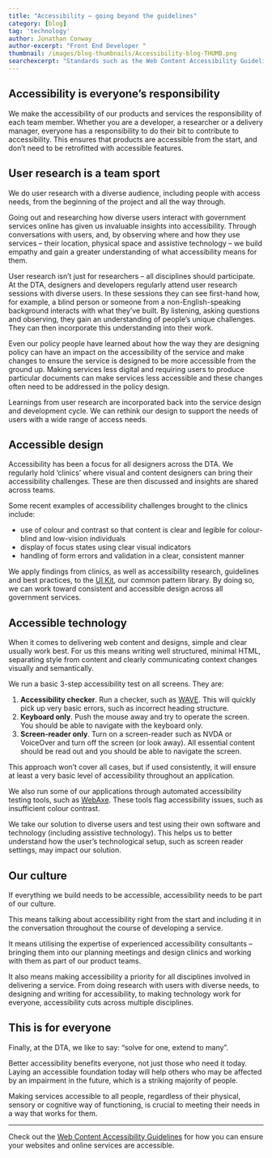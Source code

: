 ```yaml
---
title: "Accessibility — going beyond the guidelines"
category: [blog]
tag: 'technology'
author: Jonathan Conway
author-excerpt: "Front End Developer "
thumbnail: /images/blog-thumbnails/Accessibility-blog-THUMB.png
searchexcerpt: "Standards such as the Web Content Accessibility Guidelines (WCAG) are useful tools for building accessible platforms. However, at the DTA, we have been going beyond the guidelines, by ensuring all multidisciplinary team members take responsibility for accessibility. This blog gives some insight into how we create accessible products at the DTA."
---
```


## Accessibility is everyone’s responsibility

We make the accessibility of our products and services the responsibility of each team member. Whether you are a developer, a researcher or a delivery manager, everyone has a responsibility to do their bit to contribute to accessibility. This ensures that products are accessible from the start, and don’t need to be retrofitted with accessible features. 

## User research is a team sport

We do user research with a diverse audience, including people with access needs, from the beginning of the project and all the way through. 

Going out and researching how diverse users interact with government services online has given us invaluable insights into accessibility. Through conversations with users, and, by observing where and how they use services – their location, physical space and assistive technology – we build empathy and gain a greater understanding of what accessibility means for them.

User research isn’t just for researchers – all disciplines should participate. At the DTA, designers and developers regularly attend user research sessions with diverse users. In these sessions they can see first-hand how, for example, a blind person or someone from a non-English-speaking background interacts with what they’ve built. By listening, asking questions and observing, they gain an understanding of people’s unique challenges. They can then incorporate this understanding into their work.

Even our policy people have learned about how the way they are designing policy can have an impact on the accessibility of the service and make changes to ensure the service is designed to be more accessible from the ground up. Making services less digital and requiring users to produce particular documents can make services less accessible and these changes often need to be addressed in the policy design. 

Learnings from user research are incorporated back into the service design and development cycle. We can rethink our design to support the needs of users with a wide range of access needs. 

## Accessible design

Accessibility has been a focus for all designers across the DTA. We regularly hold ‘clinics’ where visual and content designers can bring their accessibility challenges. These are then discussed and insights are shared across teams. 

Some recent examples of accessibility challenges brought to the clinics include:
  - use of colour and contrast so that content is clear and legible for colour-blind and low-vision individuals
  - display of focus states using clear visual indicators
  - handling of form errors and validation in a clear, consistent manner

We apply findings from clinics, as well as accessibility research, guidelines and best practices, to the [UI Kit](https://gov-au-ui-kit.apps.staging.digital.gov.au/), our common pattern library. By doing so, we can work toward consistent and accessible design across all government services.

## Accessible technology

When it comes to delivering web content and designs, simple and clear usually work best. For us this means writing well structured, minimal HTML, separating style from content and clearly communicating context changes visually and semantically.

We run a basic 3-step accessibility test on all screens. They are:

1. **Accessibility checker**. Run a checker, such as [WAVE](http://wave.webaim.org/). This will quickly pick up very basic errors, such as incorrect heading structure.
2. **Keyboard only**. Push the mouse away and try to operate the screen. You should be able to navigate with the keyboard only. 
3. **Screen-reader only**. Turn on a screen-reader such as NVDA or VoiceOver and turn off the screen (or look away). All essential content should be read out and you should be able to navigate the screen.

This approach won’t cover all cases, but if used consistently, it will ensure at least a very basic level of accessibility throughout an application.

We also run some of our applications through automated accessibility testing tools, such as [WebAxe](http://www.webaxe.org/color-contrast-tools/). These tools flag accessibility issues, such as insufficient colour contrast.

We take our solution to diverse users and test using their own software and technology (including assistive technology). This helps us to better understand how the user’s technological setup, such as screen reader settings, may impact our solution.

## Our culture

If everything we build needs to be accessible, accessibility needs to be part of our culture. 

This means talking about accessibility right from the start and including it in the conversation throughout the course of developing a service.

It means utilising the expertise of experienced accessibility consultants – bringing them into our planning meetings and design clinics and working with them as part of our product teams.

It also means making accessibility a priority for all disciplines involved in delivering a service. From doing research with users with diverse needs, to designing and writing for accessibility, to making technology work for everyone, accessibility cuts across multiple disciplines.

## This is for everyone

Finally, at the DTA, we like to say: “solve for one, extend to many”. 

Better accessibility benefits everyone, not just those who need it today. Laying an accessible foundation today will help others who may be affected by an impairment in the future, which is a striking majority of people.

Making services accessible to all people, regardless of their physical, sensory or cognitive way of functioning, is crucial to meeting their needs in a way that works for them.

------------------

Check out the [Web Content Accessibility Guidelines](https://www.w3.org/WAI/intro/wcag) for how you can ensure your websites and online services are accessible. 
